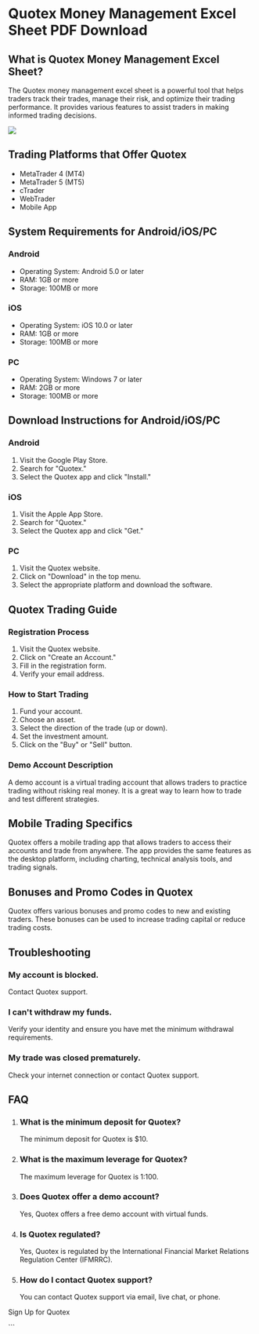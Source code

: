 # Quotex Money Management Excel Sheet PDF Download

## What is Quotex Money Management Excel Sheet?

The Quotex money management excel sheet is a powerful tool that helps
traders track their trades, manage their risk, and optimize their
trading performance. It provides various features to assist traders in
making informed trading decisions.

[![](https://static.quotex.io/files/4_en/300_250.jpg)](https://traff.sbs/brokerqxlid)

## Trading Platforms that Offer Quotex

-   MetaTrader 4 (MT4)
-   MetaTrader 5 (MT5)
-   cTrader
-   WebTrader
-   Mobile App

## System Requirements for Android/iOS/PC

### Android

-   Operating System: Android 5.0 or later
-   RAM: 1GB or more
-   Storage: 100MB or more

### iOS

-   Operating System: iOS 10.0 or later
-   RAM: 1GB or more
-   Storage: 100MB or more

### PC

-   Operating System: Windows 7 or later
-   RAM: 2GB or more
-   Storage: 100MB or more

## Download Instructions for Android/iOS/PC

### Android

1.  Visit the Google Play Store.
2.  Search for "Quotex."
3.  Select the Quotex app and click "Install."

### iOS

1.  Visit the Apple App Store.
2.  Search for "Quotex."
3.  Select the Quotex app and click "Get."

### PC

1.  Visit the Quotex website.
2.  Click on "Download" in the top menu.
3.  Select the appropriate platform and download the software.

## Quotex Trading Guide

### Registration Process

1.  Visit the Quotex website.
2.  Click on "Create an Account."
3.  Fill in the registration form.
4.  Verify your email address.

### How to Start Trading

1.  Fund your account.
2.  Choose an asset.
3.  Select the direction of the trade (up or down).
4.  Set the investment amount.
5.  Click on the "Buy" or "Sell" button.

### Demo Account Description

A demo account is a virtual trading account that allows traders to
practice trading without risking real money. It is a great way to learn
how to trade and test different strategies.

## Mobile Trading Specifics

Quotex offers a mobile trading app that allows traders to access their
accounts and trade from anywhere. The app provides the same features as
the desktop platform, including charting, technical analysis tools, and
trading signals.

## Bonuses and Promo Codes in Quotex

Quotex offers various bonuses and promo codes to new and existing
traders. These bonuses can be used to increase trading capital or reduce
trading costs.

## Troubleshooting

### My account is blocked.

Contact Quotex support.

### I can\'t withdraw my funds.

Verify your identity and ensure you have met the minimum withdrawal
requirements.

### My trade was closed prematurely.

Check your internet connection or contact Quotex support.

## FAQ

1.  ### What is the minimum deposit for Quotex?

    The minimum deposit for Quotex is \$10.

2.  ### What is the maximum leverage for Quotex?

    The maximum leverage for Quotex is 1:100.

3.  ### Does Quotex offer a demo account?

    Yes, Quotex offers a free demo account with virtual funds.

4.  ### Is Quotex regulated?

    Yes, Quotex is regulated by the International Financial Market
    Relations Regulation Center (IFMRRC).

5.  ### How do I contact Quotex support?

    You can contact Quotex support via email, live chat, or phone.

Sign Up for Quotex

\`\`\`

